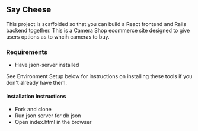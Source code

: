 ## Say Cheese

This project is scaffolded so that you can build a React frontend and Rails
backend together. This is a Camera Shop ecommerce site designed to give users options as to whcih cameras to buy.


### Requirements
* Have json-server installed

See Environment Setup below for instructions on installing these tools if you
don't already have them.


####  Installation Instructions
* Fork and clone
* Run json server for db json
* Open index.html in the browser
